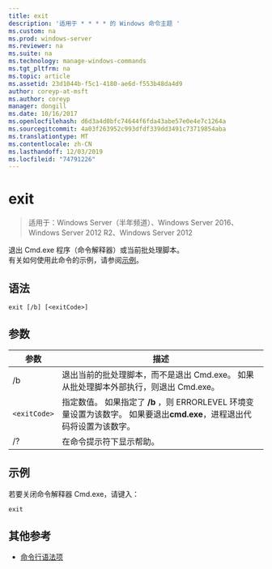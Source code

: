 ```yaml
---
title: exit
description: '适用于 * * * * 的 Windows 命令主题 '
ms.custom: na
ms.prod: windows-server
ms.reviewer: na
ms.suite: na
ms.technology: manage-windows-commands
ms.tgt_pltfrm: na
ms.topic: article
ms.assetid: 23d1044b-f5c1-4180-ae6d-f553b48da4d9
author: coreyp-at-msft
ms.author: coreyp
manager: dongill
ms.date: 10/16/2017
ms.openlocfilehash: d6d3a4d0bfc74644f6fda43abe57e0e4e7c1264a
ms.sourcegitcommit: 4a03f263952c993dfdf339dd3491c73719854aba
ms.translationtype: MT
ms.contentlocale: zh-CN
ms.lasthandoff: 12/03/2019
ms.locfileid: "74791226"
---
```

# <a name="exit"></a>exit

>适用于：Windows Server（半年频道）、Windows Server 2016、Windows Server 2012 R2、Windows Server 2012

退出 Cmd.exe 程序（命令解释器）或当前批处理脚本。  
有关如何使用此命令的示例，请参阅[示例](#BKMK_examples)。  
## <a name="syntax"></a>语法  
```  
exit [/b] [<exitCode>]  
```  
## <a name="parameters"></a>参数  

| 参数  |                                                                                         描述                                                                                          |
|------------|----------------------------------------------------------------------------------------------------------------------------------------------------------------------------------------------|
|     /b     |                                      退出当前的批处理脚本，而不是退出 Cmd.exe。 如果从批处理脚本外部执行，则退出 Cmd.exe。                                      |
| `<exitCode>` | 指定数值。 如果指定了 **/b** ，则 ERRORLEVEL 环境变量设置为该数字。 如果要退出**cmd.exe**，进程退出代码将设置为该数字。 |
|     /?     |                                                                             在命令提示符下显示帮助。                                                                             |

## <a name="BKMK_examples"></a>示例  
若要关闭命令解释器 Cmd.exe，请键入：  
```  
exit  
```  
## <a name="additional-references"></a>其他参考  
-   [命令行语法项](command-line-syntax-key.md)  

